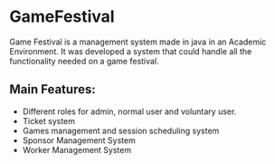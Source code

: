 # GameFestival
Game Festival is a management system made in java in an Academic Environment.
It was developed a system that could handle all the functionality needed on a game festival.

## Main Features:
- Different roles for admin, normal user and voluntary user.
- Ticket system
- Games management and session scheduling system
- Sponsor Management System
- Worker Management System
